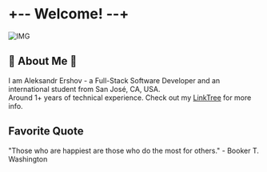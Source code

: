 # +-- Welcome! --+
![IMG](https://media3.giphy.com/media/v1.Y2lkPTc5MGI3NjExbDhvczU0bDNydXN6ZXMxcnZmZnZueGxzOHcwOXprOWk3ZHg1NnN0YyZlcD12MV9pbnRlcm5hbF9naWZfYnlfaWQmY3Q9Zw/josB0ZKSutNgA/giphy.gif)

## 🤠 About Me 🤠
I am Aleksandr Ershov - a Full-Stack Software Developer and an international student from San José, CA, USA.<br>
Around 1+ years of technical experience. Check out my <a href="https://linktr.ee/aleksershov" target="_blank">LinkTree</a> for more info.

## Favorite Quote
"Those who are happiest are those who do the most for others." - Booker T. Washington
